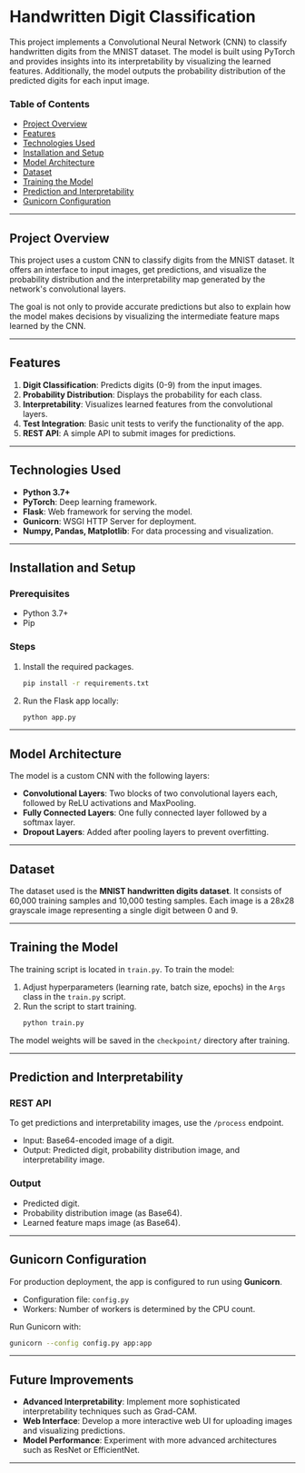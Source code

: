 # Handwritten Digit Classification

This project implements a Convolutional Neural Network (CNN) to classify handwritten digits from the MNIST dataset. The model is built using PyTorch and provides insights into its interpretability by visualizing the learned features. Additionally, the model outputs the probability distribution of the predicted digits for each input image.

### Table of Contents

- [Project Overview](#project-overview)
- [Features](#features)
- [Technologies Used](#technologies-used)
- [Installation and Setup](#installation-and-setup)
- [Model Architecture](#model-architecture)
- [Dataset](#dataset)
- [Training the Model](#training-the-model)
- [Prediction and Interpretability](#prediction-and-interpretability)
- [Gunicorn Configuration](#gunicorn-configuration)

---

## Project Overview

This project uses a custom CNN to classify digits from the MNIST dataset. It offers an interface to input images, get predictions, and visualize the probability distribution and the interpretability map generated by the network's convolutional layers.

The goal is not only to provide accurate predictions but also to explain how the model makes decisions by visualizing the intermediate feature maps learned by the CNN.

---

## Features

1. **Digit Classification**: Predicts digits (0-9) from the input images.
2. **Probability Distribution**: Displays the probability for each class.
3. **Interpretability**: Visualizes learned features from the convolutional layers.
4. **Test Integration**: Basic unit tests to verify the functionality of the app.
5. **REST API**: A simple API to submit images for predictions.

---

## Technologies Used

- **Python 3.7+**
- **PyTorch**: Deep learning framework.
- **Flask**: Web framework for serving the model.
- **Gunicorn**: WSGI HTTP Server for deployment.
- **Numpy, Pandas, Matplotlib**: For data processing and visualization.

---

## Installation and Setup

### Prerequisites

- Python 3.7+
- Pip

### Steps



1. Install the required packages.
   ```bash
   pip install -r requirements.txt
   ```


   
2. Run the Flask app locally:
   ```bash
   python app.py
   ```

---

## Model Architecture

The model is a custom CNN with the following layers:

- **Convolutional Layers**: Two blocks of two convolutional layers each, followed by ReLU activations and MaxPooling.
- **Fully Connected Layers**: One fully connected layer followed by a softmax layer.
- **Dropout Layers**: Added after pooling layers to prevent overfitting.

---

## Dataset

The dataset used is the **MNIST handwritten digits dataset**. It consists of 60,000 training samples and 10,000 testing samples. Each image is a 28x28 grayscale image representing a single digit between 0 and 9.

---

## Training the Model

The training script is located in `train.py`. To train the model:

1. Adjust hyperparameters (learning rate, batch size, epochs) in the `Args` class in the `train.py` script.
2. Run the script to start training.
   ```bash
   python train.py
   ```

The model weights will be saved in the `checkpoint/` directory after training.

---

## Prediction and Interpretability

### REST API

To get predictions and interpretability images, use the `/process` endpoint.

- Input: Base64-encoded image of a digit.
- Output: Predicted digit, probability distribution image, and interpretability image.


### Output

- Predicted digit.
- Probability distribution image (as Base64).
- Learned feature maps image (as Base64).

---


## Gunicorn Configuration

For production deployment, the app is configured to run using **Gunicorn**.

- Configuration file: `config.py`
- Workers: Number of workers is determined by the CPU count.

Run Gunicorn with:
```bash
gunicorn --config config.py app:app
```

--- 

## Future Improvements

- **Advanced Interpretability**: Implement more sophisticated interpretability techniques such as Grad-CAM.
- **Web Interface**: Develop a more interactive web UI for uploading images and visualizing predictions.
- **Model Performance**: Experiment with more advanced architectures such as ResNet or EfficientNet.

--- 
